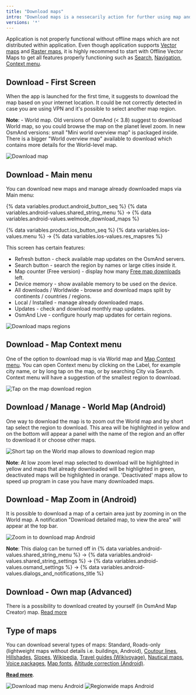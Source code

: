 ```yaml
---
title: "Download maps"
intro: "Download maps is a nessecarily action for further using map and navigation in offline mode. Maps can be downloaded both through the list in the main menu and by clicking on the needed territory on the map."
versions: '*'
---
```


Application is not properly functional without offline maps which are not distributed within application. Even though application supports [Vector maps](/osmand/map/vector-maps) and  [Raster maps](/osmand/map/raster-maps), it is highly recommend to start with Offline Vector Maps to get all features properly functioning such as [Search](/osmand/search), [Navigation](//osmand/navigation),  [Context menu](/osmand/map/map-context-menu). 

## Download - First Screen

When the app is launched for the first time, it suggests to download the map based on your internet location. It could be not correctly detected in case you are using VPN and it's possible to select another map region.

**Note**: - World map. Old versions of OsmAnd (< 3.8) suggest to download World map, so you could browse the map on the planet level zoom. In new OsmAnd versions: small "Mini world overview map" is packaged inside. There is a bigger "World overview map" available to download which contains more details for the World-level map.

![Download map](/assets/images/settings/download_map.png)

## Download - Main menu

You can download new maps and manage already downloaded maps via Main menu:

{% data variables.product.android_button_seq %} {% data variables.android-values.shared_string_menu %} → {% data variables.android-values.welmode_download_maps %}

{% data variables.product.ios_button_seq %} {% data variables.ios-values.menu %} → {% data variables.ios-values.res_mapsres %}

This screen has certain features:
- Refresh button - check available map updates on the OsmAnd servers.
- Search button - search the region by names or large cities inside it.
- Map counter (Free version) - display how many [Free map downloads](/osmand/purchases/android#free-and-paid-features) left.
- Device memory - show available memory to be used on the device.
- All downloads / Worldwide - browse and download maps split by continents / countries / regions.
- Local / Installed - manage already downloaded maps.
- Updates - check and download monthly map updates.
- OsmAnd Live - configure hourly map updates for certain regions.

![Download maps regions](/assets/images/settings/download_maps_regions.png)

## Download - Map Context menu

One of the option to download map is via World map and [Map Context menu](/osmand/map/map-context-menu). You can open Context menu by clicking on the Label, for example city name, or by long tap on the map, or by searching City via Search. Context menu will have a suggestion of the smallest region to download.

![Tap on the map download region](/assets/images/settings/tap_on_the_map_download_region.png)

## Download / Manage - World Map (Android)

One way to download the map is to zoom out the World map and by short tap select the region to download. This area will be highlighted in yellow and on the bottom will appear a panel with the name of the region and an offer to download it or choose other maps.

![Short tap on the World map allows to download region map](/assets/images/map/download_region_map_via_worldmap.png)

**Note**: At low zoom level map selected to download will be highlighted in yellow and maps that already downloaded will be highlighted in green, deactivated maps will be highlighted in orange. 'Deactivated' maps allow to speed up program in case you have many downloaded maps.

## Download - Map Zoom in (Android)
It is possible to download a map of a certain area just by zooming in on the World map. A notification "Download detailed map, to view the area" will appear at the top bar.

![Zoom in to download map Android](/assets/images/settings/zoom_in_download_map_android.png)

**Note**: This dialog can be turned off  in {% data variables.android-values.shared_string_menu %} → {% data variables.android-values.shared_string_settings %} → {% data variables.android-values.osmand_settings %} → {% data variables.android-values.dialogs_and_notifications_title %}

## Download - Own map (Advanced)

There is a possibility to download created by yourself (in OsmAnd Map Creator) map. [Read more](/development/map-creation/create-offline-maps-yourself)

## Type of maps

You can download several types of maps: Standard, Roads-only (lightweight maps without details i.e. buildings, Android), [Coutour lines](/osmand/map/vector-maps#contour-lines), [Hillshades](/osmand/map/raster-maps#hillshade--slope), [Slopes](/osmand/map/raster-maps#hillshade--slope), [Wikipedia](/osmand/plugins/wikipedia), [Travel guides (Wikivoyage)](/osmand/plan-route/travel-guides), [Nautical maps](/osmand/map/nautical-charts), [Voice packages](/osmand/navigation/voice-navigation), [Map fonts](/osmand/map/vector-maps#map-fonts), [Altitude correction (Android)](/osmand/widgets/info-widgets#altitude).

**[Read more](/osmand/personal/maps#type-of-maps)**.

![Download map menu Android](/assets/images/settings/download_map_menu_android.png) ![Regionwide maps Android](/assets/images/settings/regionwide_maps_menu.png)




